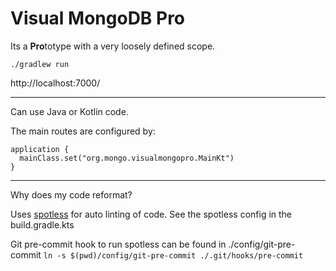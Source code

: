 # Visual MongoDB Pro

Its a **Pro**totype with a very loosely defined scope.

```
./gradlew run
```

http://localhost:7000/


---

Can use Java or Kotlin code.

The main routes are configured by:

```
application {
  mainClass.set("org.mongo.visualmongopro.MainKt")
}
```


---
Why does my code reformat?

Uses [spotless](https://github.com/diffplug/spotless/tree/main/plugin-gradle) for auto linting of code.
See the spotless config in the build.gradle.kts

Git pre-commit hook to run spotless can be found in ./config/git-pre-commit
`ln -s $(pwd)/config/git-pre-commit ./.git/hooks/pre-commit`
